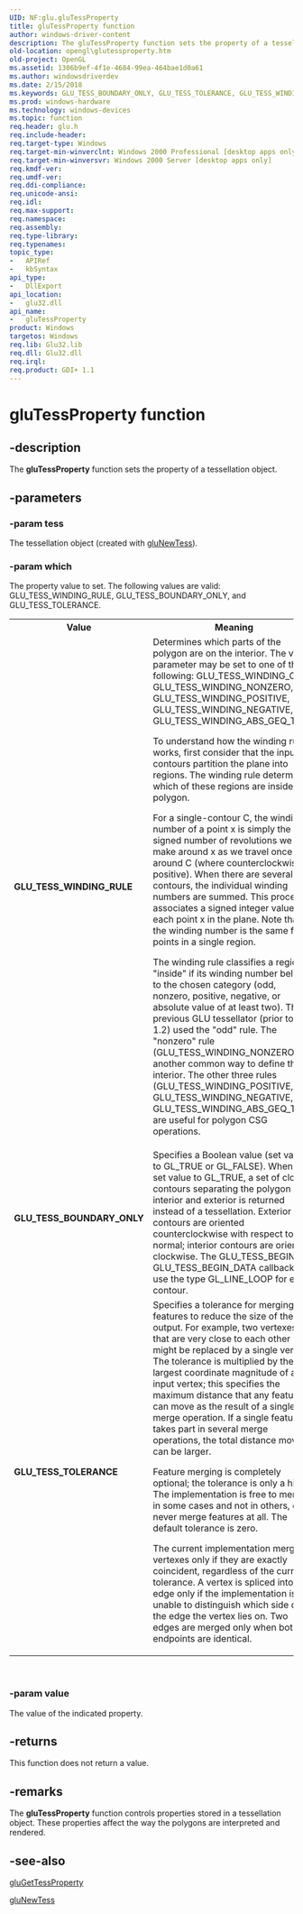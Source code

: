 ```yaml
---
UID: NF:glu.gluTessProperty
title: gluTessProperty function
author: windows-driver-content
description: The gluTessProperty function sets the property of a tessellation object.
old-location: opengl\glutessproperty.htm
old-project: OpenGL
ms.assetid: 1306b9ef-4f1e-4684-99ea-464bae1d0a61
ms.author: windowsdriverdev
ms.date: 2/15/2018
ms.keywords: GLU_TESS_BOUNDARY_ONLY, GLU_TESS_TOLERANCE, GLU_TESS_WINDING_RULE, _ogl_gluTessProperty, glu/gluTessProperty, gluTessProperty, gluTessProperty function [OpenGL], opengl.glutessproperty
ms.prod: windows-hardware
ms.technology: windows-devices
ms.topic: function
req.header: glu.h
req.include-header: 
req.target-type: Windows
req.target-min-winverclnt: Windows 2000 Professional [desktop apps only]
req.target-min-winversvr: Windows 2000 Server [desktop apps only]
req.kmdf-ver: 
req.umdf-ver: 
req.ddi-compliance: 
req.unicode-ansi: 
req.idl: 
req.max-support: 
req.namespace: 
req.assembly: 
req.type-library: 
req.typenames: 
topic_type:
-	APIRef
-	kbSyntax
api_type:
-	DllExport
api_location:
-	glu32.dll
api_name:
-	gluTessProperty
product: Windows
targetos: Windows
req.lib: Glu32.lib
req.dll: Glu32.dll
req.irql: 
req.product: GDI+ 1.1
---
```


# gluTessProperty function


## -description


The <b>gluTessProperty</b> function sets the property of a tessellation object.


## -parameters




### -param tess

The tessellation object (created with <a href="https://msdn.microsoft.com/dfc9fce8-ecab-493b-85ee-6d7487814186">gluNewTess</a>).


### -param which

The property value to set. The following values are valid: GLU_TESS_WINDING_RULE, GLU_TESS_BOUNDARY_ONLY, and GLU_TESS_TOLERANCE.

<table>
<tr>
<th>Value</th>
<th>Meaning</th>
</tr>
<tr>
<td width="40%"><a id="GLU_TESS_WINDING_RULE"></a><a id="glu_tess_winding_rule"></a><dl>
<dt><b>GLU_TESS_WINDING_RULE</b></dt>
</dl>
</td>
<td width="60%">
Determines which parts of the polygon are on the interior. The value parameter may be set to one of the following: GLU_TESS_WINDING_ODD, GLU_TESS_WINDING_NONZERO, GLU_TESS_WINDING_POSITIVE, GLU_TESS_WINDING_NEGATIVE, or GLU_TESS_WINDING_ABS_GEQ_TWO. 
		  

To understand how the winding rule works, first consider that the input contours partition the plane into regions. The winding rule determines which of these regions are inside the polygon.

For a single-contour C, the winding number of a point x is simply the signed number of revolutions we make around x as we travel once around C (where counterclockwise is positive). When there are several contours, the individual winding numbers are summed. This procedure associates a signed integer value with each point x in the plane. Note that the winding number is the same for all points in a single region.

The winding rule classifies a region as "inside" if its winding number belongs to the chosen category (odd, nonzero, positive, negative, or absolute value of at least two). The previous GLU tessellator (prior to GLU 1.2) used the "odd" rule. The "nonzero" rule (GLU_TESS_WINDING_NONZERO) is another common way to define the interior. The other three rules (GLU_TESS_WINDING_POSITIVE, GLU_TESS_WINDING_NEGATIVE, GLU_TESS_WINDING_ABS_GEQ_TWO) are useful for polygon CSG operations.

</td>
</tr>
<tr>
<td width="40%"><a id="GLU_TESS_BOUNDARY_ONLY"></a><a id="glu_tess_boundary_only"></a><dl>
<dt><b>GLU_TESS_BOUNDARY_ONLY</b></dt>
</dl>
</td>
<td width="60%">
Specifies a Boolean value (set value to GL_TRUE or GL_FALSE). When you set value to GL_TRUE, a set of closed contours separating the polygon interior and exterior is returned instead of a tessellation. Exterior contours are oriented counterclockwise with respect to the normal; interior contours are oriented clockwise. The GLU_TESS_BEGIN and GLU_TESS_BEGIN_DATA callbacks use the type GL_LINE_LOOP for each contour.

</td>
</tr>
<tr>
<td width="40%"><a id="GLU_TESS_TOLERANCE"></a><a id="glu_tess_tolerance"></a><dl>
<dt><b>GLU_TESS_TOLERANCE</b></dt>
</dl>
</td>
<td width="60%">
Specifies a tolerance for merging features to reduce the size of the output. For example, two vertexes that are very close to each other might be replaced by a single vertex. The tolerance is multiplied by the largest coordinate magnitude of any input vertex; this specifies the maximum distance that any feature can move as the result of a single merge operation. If a single feature takes part in several merge operations, the total distance moved can be larger. 
		  

Feature merging is completely optional; the tolerance is only a hint. The implementation is free to merge in some cases and not in others, or to never merge features at all. The default tolerance is zero.

The current implementation merges vertexes only if they are exactly coincident, regardless of the current tolerance. A vertex is spliced into an edge only if the implementation is unable to distinguish which side of the edge the vertex lies on. Two edges are merged only when both endpoints are identical.

</td>
</tr>
</table>
 


### -param value

The value of the indicated property.


## -returns



This function does not return a value.




## -remarks



The <b>gluTessProperty</b> function controls properties stored in a tessellation object. These properties affect the way the polygons are interpreted and rendered. 




## -see-also




<a href="https://msdn.microsoft.com/6aa565d8-2257-4259-a959-b7d806a7ed96">gluGetTessProperty</a>



<a href="https://msdn.microsoft.com/dfc9fce8-ecab-493b-85ee-6d7487814186">gluNewTess</a>
 

 

